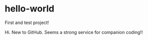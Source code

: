 # hello-world
First and test project!

Hi.
New to GitHub. Seems a strong service for companion coding!!
